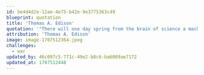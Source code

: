 ```yaml
---
id: be4d4d2e-12ae-4e75-b42e-9e3775363c49
blueprint: quotation
title: 'Thomas A. Edison'
quotation: '"There will one day spring from the brain of science a machine or force so fearful in its potentialities, so absolutely terrifying, that even man, the fighter – who will dare torture and death in order to inflict torture and death – will be appalled, and so abandon war forever."'
attribution: 'Thomas A. Edison'
image: image-1707512364.jpeg
challenges:
  - war
updated_by: 46c097c5-771c-49e2-b8c6-ba6009ae7172
updated_at: 1707512448
---
```

